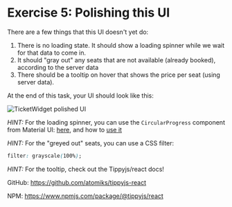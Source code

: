 # Exercise 5: Polishing this UI

There are a few things that this UI doesn't yet do:

1. There is no loading state. It should show a loading spinner while we wait for that data to come in.
2. It should "gray out" any seats that are not available (already booked), according to the server data
3. There should be a tooltip on hover that shows the price per seat (using server data).

At the end of this task, your UI should look like this:

![TicketWidget polished UI](../__lecture/assets/ex-4.gif)

_HINT:_ For the loading spinner, you can use the `CircularProgress` component from Material UI: [here](https://mui.com/material-ui/api/circular-progress/#main-content), and how to [use it](https://mui.com/material-ui/react-progress/)

_HINT:_ For the "greyed out" seats, you can use a CSS filter:

```css
filter: grayscale(100%);
```

_HINT:_ For the tooltip, check out the Tippyjs/react docs! 

GitHub: https://github.com/atomiks/tippyjs-react

NPM: https://www.npmjs.com/package/@tippyjs/react
